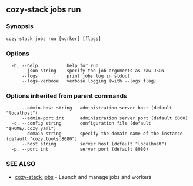 ## cozy-stack jobs run



### Synopsis



```
cozy-stack jobs run [worker] [flags]
```

### Options

```
  -h, --help           help for run
      --json string    specify the job arguments as raw JSON
      --logs           print jobs log in stdout
      --logs-verbose   verbose logging (with --logs flag)
```

### Options inherited from parent commands

```
      --admin-host string   administration server host (default "localhost")
      --admin-port int      administration server port (default 6060)
  -c, --config string       configuration file (default "$HOME/.cozy.yaml")
      --domain string       specify the domain name of the instance (default "cozy.tools:8080")
      --host string         server host (default "localhost")
  -p, --port int            server port (default 8080)
```

### SEE ALSO

* [cozy-stack jobs](cozy-stack_jobs.md)	 - Launch and manage jobs and workers

